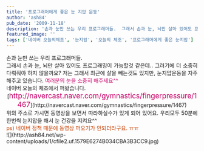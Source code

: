 ```yaml
---
title: '프로그래머에게 좋은 눈 지압 운동'
author: 'ash84'
pub_date: '2009-11-18'
description: '손과 눈만 쓰는 우리 프로그래머들.  그래서 손과 눈, 뇌만 살아 있어도 프로그래밍이 가능할것 같은데.. 그러기에 더 소중히 다뤄줘야 하지 않을까요? 저는 그래서 최근에 살을 빼는것도 있지만, 눈지압운동을 자주 해주고 있습니다. 여러분의 눈을 소중히'
featured_image: ''
tags: ['네이버 오늘의체조', '눈지압', '오늘의 체조', '프로그래머에게 좋은 눈지압']
---
```



<div style="TEXT-ALIGN: justify"></div><div style="TEXT-ALIGN: justify"> 손과 눈만 쓰는 우리 프로그래머들. </div><div style="TEXT-ALIGN: justify"> 그래서 손과 눈, 뇌만 살아 있어도 프로그래밍이 가능할것 같은데.. 그러기에 더 소중히 다뤄줘야 하지 않을까요? 저는 그래서 최근에 살을 빼는것도 있지만, 눈지압운동을 자주 해주고 있습니다. <font class="Apple-style-span" color="#c8056a">여러분의 눈을 소중히 해주세요^^</font></div><div style="TEXT-ALIGN: justify"></div><div style="TEXT-ALIGN: justify"> 네이버 오늘의 체조에서 퍼왔습니다. </div><div style="TEXT-ALIGN: justify"></div><div style="TEXT-ALIGN: center">[<span style="FONT-SIZE: 14pt"><font class="Apple-style-span" color="#c8056a">http://navercast.naver.com/gymnastics/fingerpressure/1467</font></span>](http://navercast.naver.com/gymnastics/fingerpressure/1467)</div><div style="TEXT-ALIGN: justify"></div><div style="TEXT-ALIGN: justify"> 위의 주소로 가시면 동영상을 보면서 따라하실수가 있게 되어 있어요. 우리모두 50분에 한번씩 눈지압을 해서 눈 건강을 지켜요^^</div><div style="TEXT-ALIGN: justify"></div><div style="TEXT-ALIGN: justify"><font class="Apple-style-span" color="#c84205">ps) 네이버 정책 때문에 동영상 퍼오기가 안되더라구요. ㅠㅠ </font></div><div style="TEXT-ALIGN: justify"></div><div>![](http://ash84.net/wp-content/uploads/1/cfile2.uf.1579E6274B034CBA3B3CC9.jpg)</div><div></div><div></div>


